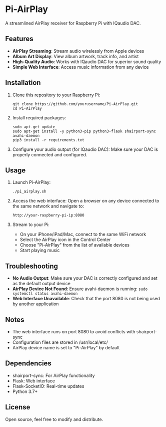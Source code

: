 # Pi-AirPlay

A streamlined AirPlay receiver for Raspberry Pi with IQaudio DAC.

## Features

* **AirPlay Streaming**: Stream audio wirelessly from Apple devices
* **Album Art Display**: View album artwork, track info, and artist
* **High-Quality Audio**: Works with IQaudio DAC for superior sound quality
* **Simple Web Interface**: Access music information from any device

## Installation

1. Clone this repository to your Raspberry Pi:
   ```
   git clone https://github.com/yourusername/Pi-AirPlay.git
   cd Pi-AirPlay
   ```

2. Install required packages:
   ```
   sudo apt-get update
   sudo apt-get install -y python3-pip python3-flask shairport-sync avahi-daemon
   pip3 install -r requirements.txt
   ```

3. Configure your audio output (for IQaudio DAC):
   Make sure your DAC is properly connected and configured.

## Usage

1. Launch Pi-AirPlay:
   ```
   ./pi_airplay.sh
   ```

2. Access the web interface:
   Open a browser on any device connected to the same network and navigate to:
   ```
   http://your-raspberry-pi-ip:8080
   ```

3. Stream to your Pi:
   - On your iPhone/iPad/Mac, connect to the same WiFi network
   - Select the AirPlay icon in the Control Center
   - Choose "Pi-AirPlay" from the list of available devices
   - Start playing music

## Troubleshooting

* **No Audio Output**: Make sure your DAC is correctly configured and set as the default output device
* **AirPlay Device Not Found**: Ensure avahi-daemon is running: `sudo systemctl status avahi-daemon`
* **Web Interface Unavailable**: Check that the port 8080 is not being used by another application

## Notes

* The web interface runs on port 8080 to avoid conflicts with shairport-sync
* Configuration files are stored in /usr/local/etc/
* AirPlay device name is set to "Pi-AirPlay" by default

## Dependencies

* shairport-sync: For AirPlay functionality
* Flask: Web interface
* Flask-SocketIO: Real-time updates
* Python 3.7+

## License

Open source, feel free to modify and distribute.